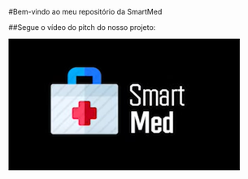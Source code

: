 #Bem-vindo ao meu repositório da SmartMed

##Segue o vídeo do pitch do nosso projeto:



[![Watch the video](https://github.com/Giuzntt/SmartMed/blob/master/SMARTMED.png)](https://youtu.be/vG5oZMkzJ5U) 
